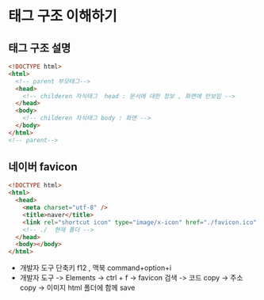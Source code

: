 # 태그 구조 이해하기

## 태그 구조 설명

```html
<!DOCTYPE html>
<html>
  <!-- parent 부모태그-->
  <head>
    <!-- childeren 자식태그  head : 문서에 대한 정보 , 화면에 안보임 -->
  </head>
  <body>
    <!-- childeren 자식태그 body : 화면 -->
  </body>
</html>
<!-- parent-->
```

## 네이버 favicon

```html
<!DOCTYPE html>
<html>
  <head>
    <meta charset="utf-8" />
    <title>naver</title>
    <link rel="shortcut icon" type="image/x-icon" href="./favicon.ico" />
    <!-- ./  현재 폴더 -->
  </head>
  <body></body>
</html>
```

- 개발자 도구 단축키 f12 , 맥북 command+option+i
- 개발자 도구 -> Elements -> ctrl + f -> favicon 검색 -> 코드 copy -> 주소 copy -> 이미지 html 폴더에 함께 save
